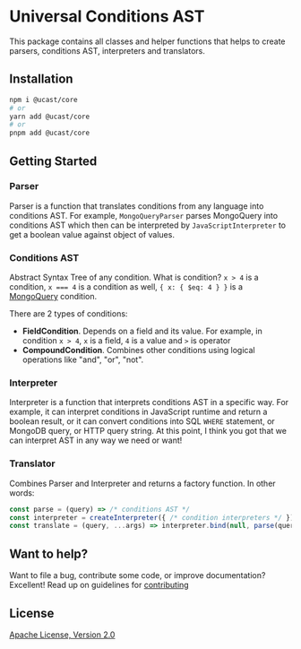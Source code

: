 # Universal Conditions AST

This package contains all classes and helper functions that helps to create parsers, conditions AST, interpreters and translators.

## Installation

```sh
npm i @ucast/core
# or
yarn add @ucast/core
# or
pnpm add @ucast/core
```

## Getting Started

### Parser

Parser is a function that translates conditions from any language into conditions AST. For example, `MongoQueryParser` parses MongoQuery into conditions AST which then can be interpreted by `JavaScriptInterpreter` to get a boolean value against object of values.

### Conditions AST

Abstract Syntax Tree of any condition. What is condition? `x > 4` is a condition, `x === 4` is a condition as well, `{ x: { $eq: 4 } }` is a [MongoQuery](http://docs.mongodb.org/manual/reference/operator/query/) condition.

There are 2 types of conditions:

* **FieldCondition**. Depends on a field and its value. For example, in condition `x > 4`, `x` is a field, `4` is a value and `>` is operator
* **CompoundCondition**. Combines other conditions using logical operations like "and", "or", "not".

### Interpreter

Interpreter is a function that interprets conditions AST in a specific way. For example, it can interpret conditions in JavaScript runtime and return a boolean result, or it can convert conditions into SQL `WHERE` statement, or MongoDB query, or HTTP query string. At this point, I think you got that we can interpret AST in any way we need or want!


### Translator

Combines Parser and Interpreter and returns a factory function. In other words:

```js
const parse = (query) => /* conditions AST */
const interpreter = createInterpreter({ /* condition interpreters */ });
const translate = (query, ...args) => interpreter.bind(null, parse(query));
```

## Want to help?

Want to file a bug, contribute some code, or improve documentation? Excellent! Read up on guidelines for [contributing]

## License

[Apache License, Version 2.0](http://www.apache.org/licenses/LICENSE-2.0)

[contributing]: https://github.com/stalniy/uscast/blob/master/CONTRIBUTING.md
